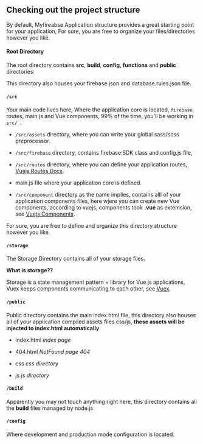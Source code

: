 ## Checking out the project structure

By default, Myfireabse Application structure provides a great starting point for your application, For sure, you are free to organize your files/directories however you like.

#### Root Directory

The root directory contains **src**, **build**, **config**, **functions** and **public** directories. 

This directory also houses your firebase.json and database.rules.json file.

#### `/src`

Your main code lives here, Where the application core is located, `firebase`, routes, main.js and Vue components, 99% of the time, you'll be working in `src/ `.

 - `/src/assets` directory, where you can write your global sass/scss preprocessor.

 - `/src/firebase` directory, contains firebase SDK class and config.js file, 

 - `/src/routes` directory, where you can define your application routes, [Vuejs Routes Docs](https://router.vuejs.org/en/). 

 - main.js file where your application core is defined. 

 - `/src/component` directory as the name implies, contains alll of your application components files, here wjere you can create new Vue components, according to vuejs, components took **.vue** as extemsion, see [Vuejs Components](https://vuejs.org/v2/guide/components.html).

For sure, you are free to define and organize this directory structure however you like.

#### `/storage`

The Storage Directory contains all of your storage files.

**What is storage??**

Storage is a state management pattern + library for Vue.js applications, Vuex keeps components communicating to each other, see [Vuex](https://vuex.vuejs.org/en/).

#### `/public`

Public directory contains the main index.html file, this directory also houses all of your application compiled assets files css/js, **these assets will be injected to index.html automatically**

 - index.html *index page*

 - 404.html *NotFound page 404*

 - css *css directory*

 - js *js directory*

#### `/build`

Apparently you may not touch anything right here, this directory contains all the **build** files managed by node.js

#### `/config`

Where development and production mode configuration is located.
